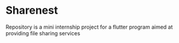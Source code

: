# Sharenest
Repository is a mini internship project for a flutter program aimed at providing file sharing services
